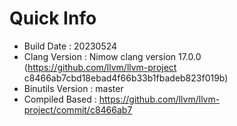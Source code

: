 # Quick Info
* Build Date : 20230524
* Clang Version : Nimow clang version 17.0.0 (https://github.com/llvm/llvm-project c8466ab7cbd18ebad4f66b33b1fbadeb823f019b)
* Binutils Version : master
* Compiled Based : https://github.com/llvm/llvm-project/commit/c8466ab7


